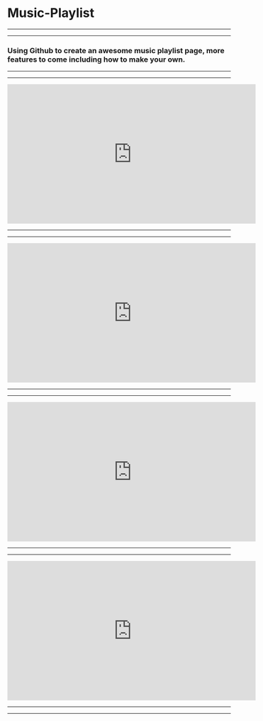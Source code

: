 # Music-Playlist
______________________________________________________________________________________________________________
_____________________________________________________________________________________________________________

### Using Github to create an awesome music playlist page, more features to come including how to make your own.

____________________________________________________________________________________________________________
____________________________________________________________________________________________________________

<iframe width="560" height="315" src="https://www.youtube.com/embed/L93-7vRfxNs" title="YouTube video player" frameborder="0" allow="accelerometer; autoplay; clipboard-write; encrypted-media; gyroscope; picture-in-picture" allowfullscreen></iframe>

_____________________________________________________________________________________________________________
_____________________________________________________________________________________________________________

<iframe width="560" height="315" src="https://www.youtube.com/embed/3p85-KtgDSs" title="YouTube video player" frameborder="0" allow="accelerometer; autoplay; clipboard-write; encrypted-media; gyroscope; picture-in-picture" allowfullscreen></iframe>

_____________________________________________________________________________________________________________
_____________________________________________________________________________________________________________

<iframe width="560" height="315" src="https://www.youtube.com/embed/videoseries?list=PLoKPk9NTPsOR3XrBg1UQHFExMoUcx6LZj" title="YouTube video player" frameborder="0" allow="accelerometer; autoplay; clipboard-write; encrypted-media; gyroscope; picture-in-picture" allowfullscreen></iframe>

_____________________________________________________________________________________________________________
_____________________________________________________________________________________________________________


<iframe width="560" height="315" src="https://www.youtube.com/embed/videoseries?list=PLoKPk9NTPsORDSLgxwmwJMv4WbgmQWAIa" title="YouTube video player" frameborder="0" allow="accelerometer; autoplay; clipboard-write; encrypted-media; gyroscope; picture-in-picture" allowfullscreen></iframe>

_________________________________________________________________________________________________________________
_________________________________________________________________________________________________________________
